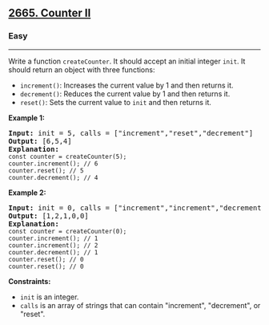 <h2><a href="https://leetcode.com/problems/counter-ii">2665. Counter II</a></h2><h3>Easy</h3><hr><div>

<p>Write a function <code>createCounter</code>. It should accept an initial integer <code>init</code>. It should return an object with three functions:</p>

<ul>
  <li><code>increment()</code>: Increases the current value by 1 and then returns it.</li>
  <li><code>decrement()</code>: Reduces the current value by 1 and then returns it.</li>
  <li><code>reset()</code>: Sets the current value to <code>init</code> and then returns it.</li>
</ul>

<p><strong>Example 1:</strong></p>

<pre><strong>Input:</strong> init = 5, calls = ["increment","reset","decrement"]
<strong>Output:</strong> [6,5,4]
<strong>Explanation:</strong>
<code>const counter = createCounter(5);
counter.increment(); // 6
counter.reset(); // 5
counter.decrement(); // 4
</code></pre>

<p><strong>Example 2:</strong></p>

<pre><strong>Input:</strong> init = 0, calls = ["increment","increment","decrement","reset","reset"]
<strong>Output:</strong> [1,2,1,0,0]
<strong>Explanation:</strong>
<code>const counter = createCounter(0);
counter.increment(); // 1
counter.increment(); // 2
counter.decrement(); // 1
counter.reset(); // 0
counter.reset(); // 0
</code></pre>

<p><strong>Constraints:</strong></p>

<ul>
  <li><code>init</code> is an integer.</li>
  <li><code>calls</code> is an array of strings that can contain "increment", "decrement", or "reset".</li>
</ul>
</div>
